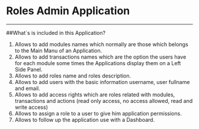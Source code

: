 # Roles Admin Application

<!--[![Build Status](https://travis-ci.org/laravel/framework.svg)](https://travis-ci.org/laravel/framework)
[![Total Downloads](https://poser.pugx.org/laravel/framework/downloads.svg)](https://packagist.org/packages/laravel/framework)
[![Latest Stable Version](https://poser.pugx.org/laravel/framework/v/stable.svg)](https://packagist.org/packages/laravel/framework)
[![Latest Unstable Version](https://poser.pugx.org/laravel/framework/v/unstable.svg)](https://packagist.org/packages/laravel/framework)
[![License](https://poser.pugx.org/laravel/framework/license.svg)](https://packagist.org/packages/laravel/framework)-->

---

##What´s is included in this Application?

1. Allows to add modules names which normally are those which belongs to the Main Manu of an Application.
2. Allows to add transactions names which are the option the users have for each module some times the Applications display them on a Left Side Panel.
3. Allows to add roles name and roles description.
4. Allows to add users with the basic information username, user fullname and email.
5. Allows to add access rights which are roles related with modules, transactions and actions (read only access, no access allowed, read and write access)
6. Allows to assign a role to a user to give him application permissions.
7. Allows to follow up the application use with a Dashboard.